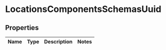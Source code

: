# LocationsComponentsSchemasUuid

## Properties
Name | Type | Description | Notes
------------ | ------------- | ------------- | -------------
